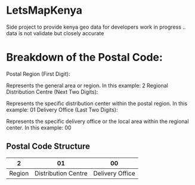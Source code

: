 # LetsMapKenya
Side project to provide kenya geo data for developers work in progress .. data is not validate but closely accurate


# Breakdown of the Postal Code:
Postal Region (First Digit):

Represents the general area or region.
In this example: 2
Regional Distribution Centre (Next Two Digits):

Represents the specific distribution center within the postal region.
In this example: 01
Delivery Office (Last Two Digits):

Represents the specific delivery office or the local area within the regional center.
In this example: 00

Postal Code Structure
---------------------
| 2 | 01 | 00 |
|---|----|----|
| Region | Distribution Centre | Delivery Office
